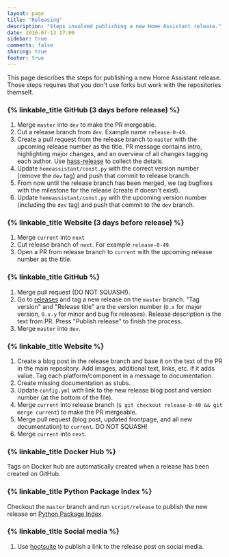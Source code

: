 ```yaml
---
layout: page
title: "Releasing"
description: "Steps involved publishing a new Home Assistant release."
date: 2016-07-13 17:00
sidebar: true
comments: false
sharing: true
footer: true
---
```


This page describes the steps for publishing a new Home Assistant release. Those steps requires that you don't use forks but work with the repositories themself. 

### {% linkable_title GitHub (3 days before release) %}

1. Merge `master` into `dev` to make the PR mergeable.
2. Cut a release branch from `dev`. Example name `release-0-49`.
3. Create a pull request from the release branch to `master` with the upcoming release number as the title. PR message contains intro, highlighting major changes, and an overview of all changes tagging each author. Use [hass-release](https://github.com/home-assistant/hass-release) to collect the details.
4. Update `homeassistant/const.py` with the correct version number (remove the `dev` tag) and push that commit to release branch.
5. From now until the release branch has been merged, we tag bugfixes with the milestone for the release (create if doesn't exist).
4. Update `homeassistant/const.py` with the upcoming version number (including the `dev` tag) and push that commit to the `dev` branch.

### {% linkable_title Website (3 days before release) %}

1. Merge `current` into `next`
2. Cut release branch of `next`. For example `release-0-49`.
3. Open a PR from release branch to `current` with the upcoming release number as the title.

### {% linkable_title GitHub %}

1. Merge pull request (DO NOT SQUASH!).
2. Go to [releases](https://github.com/home-assistant/home-assistant/releases) and tag a new release on the `master` branch. "Tag version" and "Release title" are the version number (`O.x` for major version, `0.x.y` for minor and bug fix releases). Release description is the text from PR. Press "Publish release" to finish the process.
3. Merge `master` into `dev`.

### {% linkable_title Website %}

1. Create a blog post in the release branch and base it on the text of the PR in the main repository. Add images, additional text, links, etc. if it adds value. Tag each platform/component in a message to documentation.
2. Create missing documentation as stubs.
3. Update `config.yml` with link to the new release blog post and version number (at the bottom of the file).
4. Merge `current` into release branch (`$ git checkout release-0-40 && git merge current`) to make the PR mergeable.
5. Merge pull request (blog post, updated frontpage, and all new documentation) to `current`. DO NOT SQUASH!
6. Merge `current` into `next`.

### {% linkable_title Docker Hub %}

Tags on Docker hub are automatically created when a release has been created on GitHub.

### {% linkable_title Python Package Index %}

Checkout the `master` branch and run `script/release` to publish the new release on [Python Package Index](https://pypi.python.org).

### {% linkable_title Social media %}

1. Use [hootsuite] to publish a link to the release post on social media.

[hootsuite]: https://hootsuite.com/dashboard
